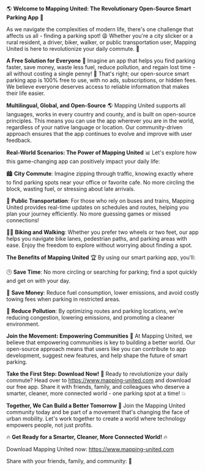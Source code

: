 🌎 **Welcome to Mapping United: The Revolutionary Open-Source Smart Parking App** 🚗

As we navigate the complexities of modern life, there's one challenge that affects us all - finding a parking spot! 😩 Whether you're a city slicker or a rural resident, a driver, biker, walker, or public transportation user, Mapping United is here to revolutionize your daily commute. 🚀

**A Free Solution for Everyone** 💸
Imagine an app that helps you find parking faster, save money, waste less fuel, reduce pollution, and regain lost time - all without costing a single penny! 🤑 That's right; our open-source smart parking app is 100% free to use, with no ads, subscriptions, or hidden fees. We believe everyone deserves access to reliable information that makes their life easier.

**Multilingual, Global, and Open-Source** 🌎
Mapping United supports all languages, works in every country and county, and is built on open-source principles. This means you can use the app wherever you are in the world, regardless of your native language or location. Our community-driven approach ensures that the app continues to evolve and improve with user feedback.

**Real-World Scenarios: The Power of Mapping United** 📊
Let's explore how this game-changing app can positively impact your daily life:

🏙️ **City Commute**: Imagine zipping through traffic, knowing exactly where to find parking spots near your office or favorite cafe. No more circling the block, wasting fuel, or stressing about late arrivals.

🚌 **Public Transportation**: For those who rely on buses and trains, Mapping United provides real-time updates on schedules and routes, helping you plan your journey efficiently. No more guessing games or missed connections!

🚴‍♀️ **Biking and Walking**: Whether you prefer two wheels or two feet, our app helps you navigate bike lanes, pedestrian paths, and parking areas with ease. Enjoy the freedom to explore without worrying about finding a spot.

**The Benefits of Mapping United** 🏆
By using our smart parking app, you'll:

🕒 **Save Time**: No more circling or searching for parking; find a spot quickly and get on with your day.

💸 **Save Money**: Reduce fuel consumption, lower emissions, and avoid costly towing fees when parking in restricted areas.

🌟 **Reduce Pollution**: By optimizing routes and parking locations, we're reducing congestion, lowering emissions, and promoting a cleaner environment.

**Join the Movement: Empowering Communities** 👥
At Mapping United, we believe that empowering communities is key to building a better world. Our open-source approach means that users like you can contribute to app development, suggest new features, and help shape the future of smart parking.

**Take the First Step: Download Now!** 📲
Ready to revolutionize your daily commute? Head over to https://www.mapping-united.com and download our free app. Share it with friends, family, and colleagues who deserve a smarter, cleaner, more connected world - one parking spot at a time! 💥

**Together, We Can Build a Better Tomorrow** 🌟
Join the Mapping United community today and be part of a movement that's changing the face of urban mobility. Let's work together to create a world where technology empowers people, not just profits.

🔥 **Get Ready for a Smarter, Cleaner, More Connected World!** 🔥

Download Mapping United now: https://www.mapping-united.com

Share with your friends, family, and community: 🤩